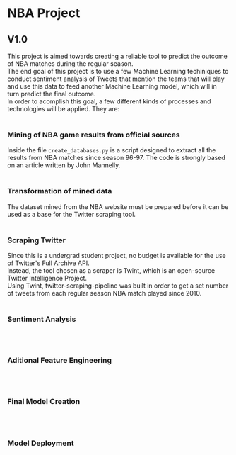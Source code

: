 # NBA Project

## V1.0

This project is aimed towards creating a reliable tool to predict the outcome of NBA matches during the regular season.<br>
The end goal of this project is to use a few Machine Learning techiniques to conduct sentiment analysis of Tweets that mention the teams that will play and use this data to feed another Machine Learning model, which will in turn predict the final outcome.<br>
In order to acomplish this goal, a few different kinds of processes and technologies will be applied. They are:
<br>
<br>

### Mining of NBA game results from official sources
Inside the file <code>create_databases.py</code> is a script designed to extract all the results from NBA matches since season 96-97. The code is strongly based on an article written by John Mannelly.
<br>
<br>

### Transformation of mined data
The dataset mined from the NBA website must be prepared before it can be used as a base for the Twitter scraping tool.
<br>
<br>

### Scraping Twitter
Since this is a undergrad student project, no budget is available for the use of Twitter's Full Archive API.<br>
Instead, the tool chosen as a scraper is Twint, which is an open-source Twitter Intelligence Project. <br>
Using Twint, twitter-scraping-pipeline was built in order to get a set number of tweets from each regular season NBA match played since 2010. 
<br>
<br>

### Sentiment Analysis
<br>
<br>

### Aditional Feature Engineering 
<br>
<br>

### Final Model Creation
<br>
<br>

### Model Deployment
<br>
<br>
